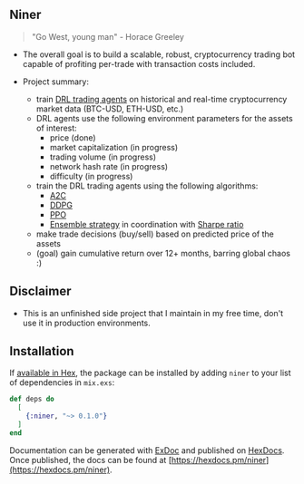## Niner 
> "Go West, young man" - Horace Greeley

- The overall goal is to build a scalable, robust, cryptocurrency trading bot capable of profiting per-trade with transaction costs included.

- Project summary:
	- train [DRL trading agents](https://en.wikipedia.org/wiki/Reinforcement_learning#Deep_reinforcement_learning) on historical and real-time cryptocurrency market data (BTC-USD, ETH-USD, etc.)
	- DRL agents use the following environment parameters for the assets of interest:
		- price (done)
		- market capitalization (in progress)
		- trading volume (in progress)
		- network hash rate (in progress)
		- difficulty (in progress)
	- train the DRL trading agents using the following algorithms:
		- [A2C](https://arxiv.org/abs/1602.01783)
		- [DDPG](https://arxiv.org/abs/1509.02971)
		- [PPO](https://arxiv.org/abs/1707.06347)
		- [Ensemble strategy](https://en.wikipedia.org/wiki/Ensemble_learning) in coordination with [Sharpe ratio](https://web.stanford.edu/~wfsharpe/art/sr/sr.htm)
	- make trade decisions (buy/sell) based on predicted price of the assets
	- (goal) gain cumulative return over 12+ months, barring global chaos :)



## Disclaimer
- This is an unfinished side project that I maintain in my free time, don't use it in production environments.



## Installation

If [available in Hex](https://hex.pm/docs/publish), the package can be installed
by adding `niner` to your list of dependencies in `mix.exs`:

```elixir
def deps do
  [
    {:niner, "~> 0.1.0"}
  ]
end
```

Documentation can be generated with [ExDoc](https://github.com/elixir-lang/ex_doc)
and published on [HexDocs](https://hexdocs.pm). Once published, the docs can
be found at [https://hexdocs.pm/niner](https://hexdocs.pm/niner).


